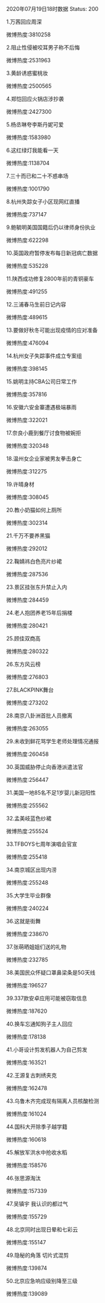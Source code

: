 2020年07月19日18时数据
Status: 200

1.万茜回应周深

微博热度:3810258

2.阻止性侵被咬耳男子称不后悔

微博热度:2531963

3.黄龄诱惑蜜桃妆

微博热度:2500565

4.郑恺回应火锅店涉抄袭

微博热度:2427300

5.杨丞琳夸李斯丹妮可爱

微博热度:1583980

6.这红绿灯我能看一天

微博热度:1138704

7.三十而已和二十不惑串场

微博热度:1001790

8.杭州失踪女子小区现网红直播

微博热度:737147

9.鲍毓明美国国籍后仍以律师身份执业

微博热度:622298

10.英国政府暂停发布每日新冠病亡数据

微博热度:535228

11.陕西成功修复2800年前的青铜豪车

微博热度:491255

12.三浦春马生前日记内容

微博热度:489615

13.要做好秋冬可能出现疫情的应对准备

微博热度:476094

14.杭州女子失踪事件成立专案组

微博热度:398145

15.姚明主持CBA公司日常工作

微博热度:357816

16.安徽六安金寨遭遇极端暴雨

微博热度:322021

17.奈良小鹿到餐厅讨食物被婉拒

微博热度:320348

18.温州女企业家被男友拳击身亡

微博热度:312275

19.许晴身材

微博热度:308045

20.教小奶猫如何上厕所

微博热度:302314

21.千万不要养黑猫

微博热度:292012

22.鞠婧祎白色亮片纱裙

微博热度:287536

23.景区挂张东升禁止入内

微博热度:284459

24.老人抱团养老15年后捐楼

微博热度:280421

25.顾佳双商高

微博热度:280322

26.东方风云榜

微博热度:276803

27.BLACKPINK舞台

微博热度:273202

28.南京八卦洲首批人员撤离

微博热度:263055

29.未收到鲜花骂学生老师处理情况通报

微博热度:260458

30.英国威胁停止向香港派遣法官

微博热度:256447

31.美国一地85名不足1岁婴儿新冠阳性

微博热度:255562

32.孟美岐蓝色纱裙

微博热度:255524

33.TFBOYS七周年演唱会官宣

微博热度:255418

34.南京城区出现内涝

微博热度:255248

35.大学生毕业群像

微博热度:240224

36.这就是街舞

微博热度:238670

37.张萌晒姐姐们送的礼物

微博热度:232785

38.美国民众怀疑口罩鼻梁条是5G天线

微博热度:196527

39.337款安卓应用可能被窃取信息

微博热度:187620

40.换车忘通知狗子主人回应

微博热度:178138

41.小哥设计剪发机器人为自己剪发

微博热度:163521

42.王源复古刺绣夹克

微博热度:162478

43.乌鲁木齐完成现有隔离人员核酸检测

微博热度:161024

44.国科大开除季子越学籍

微博热度:160618

45.解放军洪水中抢收水稻

微博热度:158576

46.张思源淘汰

微博热度:157339

47.吴镇宇 我认识的都过气

微博热度:155729

48.北京同时出现日晕和七彩云

微博热度:155147

49.隐秘的角落 切片式混剪

微博热度:139874

50.北京应急响应级别降至三级

微博热度:139089

